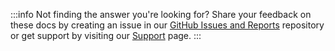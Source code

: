 :::info
Not finding the answer you're looking for? Share your feedback on these docs by creating an issue in our [GitHub Issues and Reports](https://github.com/LIT-Protocol/Issues-and-Reports/issues) repository or get support by visiting our [Support](/support/intro) page.
:::